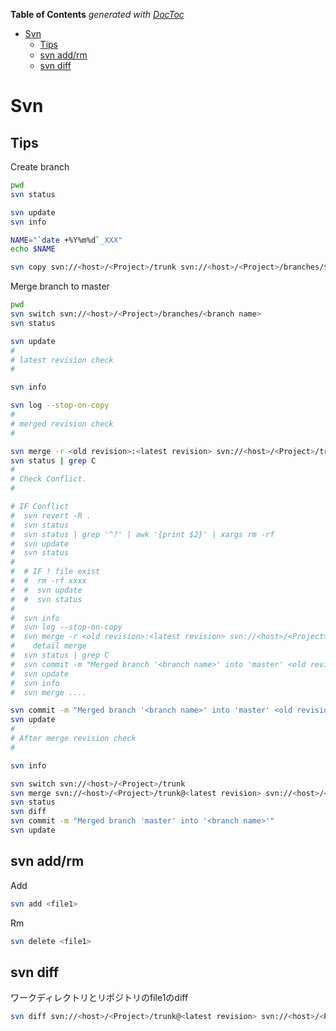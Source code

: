 <!-- START doctoc generated TOC please keep comment here to allow auto update -->
<!-- DON'T EDIT THIS SECTION, INSTEAD RE-RUN doctoc TO UPDATE -->
**Table of Contents**  *generated with [DocToc](https://github.com/thlorenz/doctoc)*

- [Svn](#svn)
  - [Tips](#tips)
  - [svn add/rm](#svn-addrm)
  - [svn diff](#svn-diff)

<!-- END doctoc generated TOC please keep comment here to allow auto update -->

Svn
===

## Tips

Create branch
```bash
pwd
svn status

svn update
svn info

NAME="`date +%Y%m%d`_XXX"
echo $NAME

svn copy svn://<host>/<Project>/trunk svn://<host>/<Project>/branches/$NAME -m 'XXX'
```

Merge branch to master
```bash
pwd
svn switch svn://<host>/<Project>/branches/<branch name>
svn status

svn update
#
# latest revision check
#

svn info

svn log --stop-on-copy
#
# merged revision check
#

svn merge -r <old revision>:<latest revision> svn://<host>/<Project>/trunk
svn status | grep C
#
# Check Conflict.
#

# IF Conflict
#  svn revert -R .
#  svn status
#  svn status | grep '^?' | awk '{print $2}' | xargs rm -rf
#  svn update
#  svn status
#
#  # IF ! file exist
#  #  rm -rf xxxx
#  #  svn update
#  #  svn status
#
#  svn info
#  svn log --stop-on-copy
#  svn merge -r <old revision>:<latest revision> svn://<host>/<Project>/trunk
#    detail merge
#  svn status | grep C
#  svn commit -m "Merged branch '<branch name>' into 'master' <old revision>:<latest revision>"
#  svn update
#  svn info
#  svn merge ....

svn commit -m "Merged branch '<branch name>' into 'master' <old revision>:<latest revision>"
svn update
#
# After merge revision check
#

svn info

svn switch svn://<host>/<Project>/trunk
svn merge svn://<host>/<Project>/trunk@<latest revision> svn://<host>/<Project>/branches/<branch name>@<after merge revision> .
svn status
svn diff
svn commit -m "Merged branch 'master' into '<branch name>'"
svn update
```

## svn add/rm

Add
```bash
svn add <file1>
```

Rm
```bash
svn delete <file1>
```

## svn diff

ワークディレクトリとリポジトリのfile1のdiff
```bash
svn diff svn://<host>/<Project>/trunk@<latest revision> svn://<host>/<Project>/branches/<branch name>@<after merge revision> |grep +++
```

